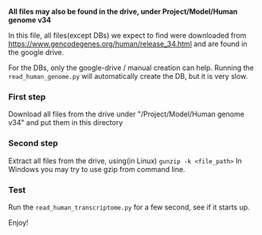 __All files may also be found in the drive, under Project/Model/Human genome v34__

In this file, all files(except DBs) we expect to find were downloaded from https://www.gencodegenes.org/human/release_34.html and are found in the google drive.

For the DBs, only the google-drive / manual creation can help. Running the `read_human_genome.py` will automatically create the DB, but it is very slow.

### First step
Download all files from the drive under "/Project/Model/Human genome v34" and put them in this directory
### Second step
Extract all files from the drive, using(in Linux) 
`gunzip -k <file_path>`
In Windows you may try to use gzip from command line.
### Test
Run the `read_human_transcriptome.py` for a few second, see if it starts up.

Enjoy!
